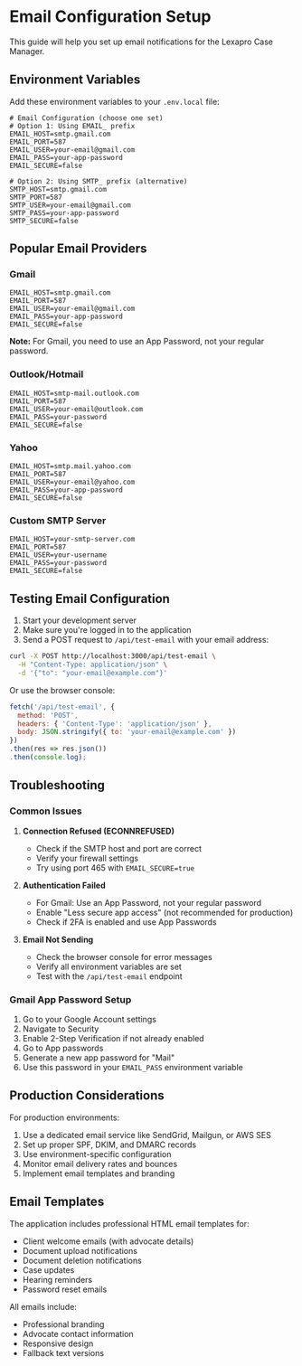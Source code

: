 # Email Configuration Setup

This guide will help you set up email notifications for the Lexapro Case Manager.

## Environment Variables

Add these environment variables to your `.env.local` file:

```env
# Email Configuration (choose one set)
# Option 1: Using EMAIL_ prefix
EMAIL_HOST=smtp.gmail.com
EMAIL_PORT=587
EMAIL_USER=your-email@gmail.com
EMAIL_PASS=your-app-password
EMAIL_SECURE=false

# Option 2: Using SMTP_ prefix (alternative)
SMTP_HOST=smtp.gmail.com
SMTP_PORT=587
SMTP_USER=your-email@gmail.com
SMTP_PASS=your-app-password
SMTP_SECURE=false
```

## Popular Email Providers

### Gmail
```env
EMAIL_HOST=smtp.gmail.com
EMAIL_PORT=587
EMAIL_USER=your-email@gmail.com
EMAIL_PASS=your-app-password
EMAIL_SECURE=false
```
**Note:** For Gmail, you need to use an App Password, not your regular password.

### Outlook/Hotmail
```env
EMAIL_HOST=smtp-mail.outlook.com
EMAIL_PORT=587
EMAIL_USER=your-email@outlook.com
EMAIL_PASS=your-password
EMAIL_SECURE=false
```

### Yahoo
```env
EMAIL_HOST=smtp.mail.yahoo.com
EMAIL_PORT=587
EMAIL_USER=your-email@yahoo.com
EMAIL_PASS=your-app-password
EMAIL_SECURE=false
```

### Custom SMTP Server
```env
EMAIL_HOST=your-smtp-server.com
EMAIL_PORT=587
EMAIL_USER=your-username
EMAIL_PASS=your-password
EMAIL_SECURE=false
```

## Testing Email Configuration

1. Start your development server
2. Make sure you're logged in to the application
3. Send a POST request to `/api/test-email` with your email address:

```bash
curl -X POST http://localhost:3000/api/test-email \
  -H "Content-Type: application/json" \
  -d '{"to": "your-email@example.com"}'
```

Or use the browser console:
```javascript
fetch('/api/test-email', {
  method: 'POST',
  headers: { 'Content-Type': 'application/json' },
  body: JSON.stringify({ to: 'your-email@example.com' })
})
.then(res => res.json())
.then(console.log);
```

## Troubleshooting

### Common Issues

1. **Connection Refused (ECONNREFUSED)**
   - Check if the SMTP host and port are correct
   - Verify your firewall settings
   - Try using port 465 with `EMAIL_SECURE=true`

2. **Authentication Failed**
   - For Gmail: Use an App Password, not your regular password
   - Enable "Less secure app access" (not recommended for production)
   - Check if 2FA is enabled and use App Passwords

3. **Email Not Sending**
   - Check the browser console for error messages
   - Verify all environment variables are set
   - Test with the `/api/test-email` endpoint

### Gmail App Password Setup

1. Go to your Google Account settings
2. Navigate to Security
3. Enable 2-Step Verification if not already enabled
4. Go to App passwords
5. Generate a new app password for "Mail"
6. Use this password in your `EMAIL_PASS` environment variable

## Production Considerations

For production environments:

1. Use a dedicated email service like SendGrid, Mailgun, or AWS SES
2. Set up proper SPF, DKIM, and DMARC records
3. Use environment-specific configuration
4. Monitor email delivery rates and bounces
5. Implement email templates and branding

## Email Templates

The application includes professional HTML email templates for:
- Client welcome emails (with advocate details)
- Document upload notifications
- Document deletion notifications
- Case updates
- Hearing reminders
- Password reset emails

All emails include:
- Professional branding
- Advocate contact information
- Responsive design
- Fallback text versions 